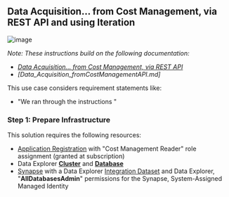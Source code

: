 ## Data Acquisition... from Cost Management, via REST API and using Iteration

![image](https://user-images.githubusercontent.com/44923999/188199195-34c228d5-37e8-4c06-8d7d-88b0e8d2a3ec.png)

_Note: These instructions build on the following documentation:_
* _[Data Acquisition... from Cost Management, via REST API](Data_Acquisition_fromCostManagementAPI.md)_
* _[Data_Acquisition_fromCostManagementAPI.md]_

This use case considers requirement statements like:
* "We ran through the instructions "

### Step 1: Prepare Infrastructure
This solution requires the following resources:

* [Application Registration](Infrastructure_ApplicationRegistration.md) with "Cost Management Reader" role assignment (granted at subscription)
* Data Explorer [**Cluster**](Infrastructure_DataExplorer_Cluster.md) and [**Database**](Infrastructure_DataExplorer_Database.md)
* [Synapse](Infrastructure_Synapse.md) with a Data Explorer [Integration Dataset](Infrastructure_Synapse_Dataset.md) and Data Explorer, "**AllDatabasesAdmin**" permissions for the Synapse, System-Assigned Managed Identity
